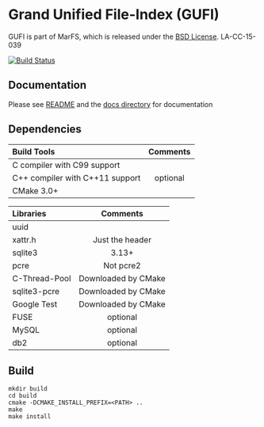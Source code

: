 # Grand Unified File-Index (GUFI)

GUFI is part of MarFS, which is released under the [BSD License](LICENSE.txt).
LA-CC-15-039

[![Build Status](https://travis-ci.com/mar-file-system/GUFI.svg?branch=master)](https://travis-ci.com/mar-file-system/GUFI)

## Documentation
Please see [README](README) and the [docs directory](docs) for documentation

## Dependencies
| Build Tools                     |  Comments  |
| :------------------------------ | :--------: |
| C compiler with C99 support     |            |
| C++ compiler with C++11 support | optional   |
| CMake 3.0+                      |            |

| Libraries     | Comments            |
| :------------ | :-----------------: |
| uuid          |                     |
| xattr.h       | Just the header     |
| sqlite3       | 3.13+               |
| pcre          | Not pcre2           |
| C-Thread-Pool | Downloaded by CMake |
| sqlite3-pcre  | Downloaded by CMake |
| Google Test   | Downloaded by CMake |
| FUSE          | optional            |
| MySQL         | optional            |
| db2           | optional            |

## Build
```
mkdir build
cd build
cmake -DCMAKE_INSTALL_PREFIX=<PATH> ..
make
make install
```
